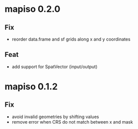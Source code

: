 # mapiso 0.2.0

## Fix
* reorder data.frame and sf grids along x and y coordinates

## Feat
* add support for SpatVector (input/output)



# mapiso 0.1.2 

## Fix
- avoid invalid geometries by shifting values 
- remove error when CRS do not match between x and mask
